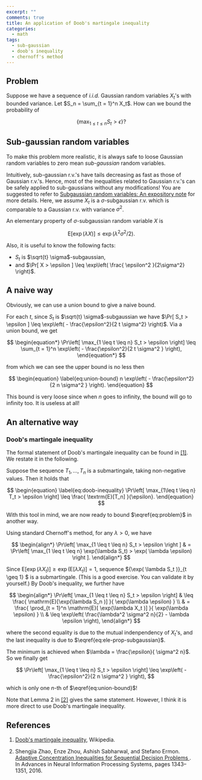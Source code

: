 ```yaml
---
excerpt: ""
comments: true
title: An application of Doob's martingale inequality
categories:
  - math
tags:
  - sub-gaussian 
  - doob's inequality
  - chernoff's method
---
```


## Problem

Suppose we have a sequence of *i.i.d.* Gaussian random variables $X_t$'s with bounded variance. Let $S_n = \sum_{t = 1}^n X_t$. How can we bound the probability of 

$$
\begin{equation} \label{eq:problem}
\left\{\max_{1 \leq t \leq n} S_t > \epsilon \right\}? 
\end{equation}
$$

## Sub-gaussian random variables

To make this problem more realistic, it is always safe to loose Gaussian random variables to zero mean *sub-gaussian* random variables. 

Intuitively, sub-gaussian r.v.'s have tails decreasing as fast as those of Gaussian r.v.'s. Hence, most of the inequalities related to Gaussian r.v.'s can be safely applied to sub-gaussians without any modifications! You are suggested to refer to [Subgaussian random variables: An expository note](http://www.stat.cmu.edu/~arinaldo/36788/subgaussians.pdf) for more details. Here, we assume $X_t$ is a $\sigma$-subgaussian r.v. which is comparable to a Gaussian r.v. with variance $\sigma^2$.

An elementary property of $\sigma$-subgaussian random variable $X$ is 

$$
\begin{equation} \label{eq:ele-prop-subgaussian}
\mathrm{E}[ \exp( \lambda X ) ] \leq \exp( \lambda^2 \sigma^2  / 2 ).
\end{equation}
$$

Also, it is useful to know the following facts:

+ $S_t$ is $\sqrt{t} \sigma$-subgaussian,
+ and $\Pr[ X > \epsilon ] \leq \exp\left( \frac{ \epsilon^2 }{2\sigma^2} \right)$.

## A naive way

Obviously, we can use a union bound to give a naive bound. 

For each $t$, since $S_t$ is $\sqrt{t} \sigma$-subgaussian we have $\Pr[ S_t > \epsilon ] \leq \exp\left( - \frac{\epsilon^2}{2 t \sigma^2} \right)$. Via a union bound, we get

$$
\begin{equation*}
\Pr\left[ \max_{1 \leq t \leq n} S_t > \epsilon \right] \leq \sum_{t = 1}^n \exp\left( - \frac{\epsilon^2}{2 t \sigma^2 } \right),
\end{equation*}
$$

from which we can see the upper bound is no less then 

$$
\begin{equation} \label{eq:union-bound}
n \exp\left( - \frac{\epsilon^2}{2 n \sigma^2 } \right).
\end{equation}
$$

This bound is very loose since when $n$ goes to infinity, the bound will go to infinity too. It is useless at all! 

## An alternative way

### Doob's martingale inequality

The formal statement of Doob's martingale inequality can be found in [[1]](#doob-inequality). We restate it in the following.

Suppose the sequence $T_1, \dots, T_n$ is a submartingale, taking non-negative values. Then it holds that

$$
\begin{equation} \label{eq:doob-inequality}
\Pr\left[ \max_{1\leq t \leq n} T_t > \epsilon \right] \leq \frac{ \textrm{E}[T_n] }{\epsilon}. 
\end{equation}
$$

With this tool in mind, we are now ready to bound $\eqref{eq:problem}$ in another way.

Using standard Chernoff's method, for any $\lambda > 0$, we have

$$
\begin{align*}
\Pr\left[ \max_{1 \leq t \leq n} S_t > \epsilon \right ] & = \Pr\left[ \max_{1 \leq t \leq n} \exp(\lambda S_t) > \exp( \lambda \epsilon) \right ].
\end{align*}
$$

Since $\mathrm{E}[ \exp( \lambda X_t ) ] \geq \exp( \mathrm{E}[ \lambda X_t )] = 1$, sequence $\{\exp( \lambda S_t )\}_{t \geq 1} $ is a submartingale. (This is a good exercise. You can validate it by yourself.) By Doob's inequality, we further have  

$$
\begin{align*}
\Pr\left[ \max_{1 \leq t \leq n} S_t > \epsilon \right] & \leq \frac{ \mathrm{E}[\exp(\lambda S_n )] }{ \exp(\lambda \epsilon) } \\
& = \frac{ \prod_{t = 1}^n \mathrm{E}[ \exp(\lambda X_t )] }{ \exp(\lambda \epsilon) } \\
& \leq \exp\left( \frac{\lambda^2 \sigma^2 n}{2} - \lambda \epsilon \right),
\end{align*} 
$$

where the second equality is due to the mutual indenpendency of $X_t$'s, and the last inequality is due to $\eqref{eq:ele-prop-subgaussian}$.

The minimum is achieved when $\lambda = \frac{\epsilon}{ \sigma^2 n}$. So we finally get

$$
\Pr\left[ \max_{1 \leq t \leq n} S_t > \epsilon \right] \leq \exp\left( - \frac{\epsilon^2}{2 n \sigma^2 } \right),
$$

which is only one $n$-th of $\eqref{eq:union-bound}$!

Note that Lemma 2 in [[2]](#lemma-2) gives the same statement. However, I think it is more direct to use Doob's martingale inequality.

## References

1. <a name="doob-inequality"></a> [Doob's martingale inequality](https://en.wikipedia.org/wiki/Doob%27s_martingale_inequality), Wikipedia.

2. <a name="lemma-2"></a> Shengjia Zhao, Enze Zhou, Ashish Sabharwal, and Stefano Ermon. [Adaptive Concentration Inequalities for Sequential Decision Problems
](https://papers.nips.cc/paper/6493-adaptive-concentration-inequalities-for-sequential-decision-problems). In Advances in Neural Information Processing Systems, pages 1343–1351, 2016.